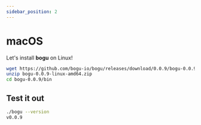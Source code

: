```yaml
---
sidebar_position: 2
---
```


# macOS

Let's install **bogu** on Linux!

```bash
wget https://github.com/bogu-io/bogu/releases/download/0.0.9/bogu-0.0.9-linux-amd64.zip
unzip bogu-0.0.9-linux-amd64.zip
cd bogu-0.0.9/bin
```

## Test it out

```bash
./bogu --version
v0.0.9
```
